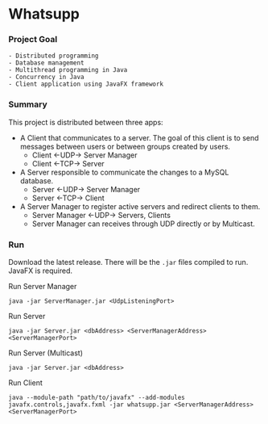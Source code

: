 # Whatsupp
### Project Goal
    - Distributed programming
    - Database management
    - Multithread programming in Java
    - Concurrency in Java
    - Client application using JavaFX framework

### Summary
This project is distributed between three apps:
- A Client that communicates to a server. The goal of this client is to send messages between users
or between groups created by users.
    - Client <-UDP-> Server Manager
    - Client <-TCP-> Server
- A Server responsible to communicate the changes to a MySQL database.
    - Server <-UDP-> Server Manager
    - Server <-TCP-> Client
- A Server Manager to register active servers and redirect clients to them.
    - Server Manager <-UDP-> Servers, Clients
    - Server Manager can receives through UDP directly or by Multicast.

### Run
Download the latest release. There will be the `.jar` files compiled to run.
JavaFX is required.

Run Server Manager
```
java -jar ServerManager.jar <UdpListeningPort>
```

Run Server
```
java -jar Server.jar <dbAddress> <ServerManagerAddress> <ServerManagerPort>
```

Run Server (Multicast)
```
java -jar Server.jar <dbAddress>
```

Run Client
```
java --module-path "path/to/javafx" --add-modules javafx.controls,javafx.fxml -jar whatsupp.jar <ServerManagerAddress> <ServerManagerPort>
```

